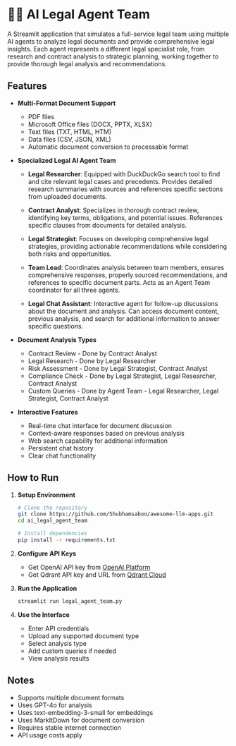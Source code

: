 # 👨‍⚖️ AI Legal Agent Team

A Streamlit application that simulates a full-service legal team using multiple AI agents to analyze legal documents and provide comprehensive legal insights. Each agent represents a different legal specialist role, from research and contract analysis to strategic planning, working together to provide thorough legal analysis and recommendations.

## Features

- **Multi-Format Document Support**
  - PDF files
  - Microsoft Office files (DOCX, PPTX, XLSX)
  - Text files (TXT, HTML, HTM)
  - Data files (CSV, JSON, XML)
  - Automatic document conversion to processable format

- **Specialized Legal AI Agent Team**
  - **Legal Researcher**: Equipped with DuckDuckGo search tool to find and cite relevant legal cases and precedents. Provides detailed research summaries with sources and references specific sections from uploaded documents.
  
  - **Contract Analyst**: Specializes in thorough contract review, identifying key terms, obligations, and potential issues. References specific clauses from documents for detailed analysis.
  
  - **Legal Strategist**: Focuses on developing comprehensive legal strategies, providing actionable recommendations while considering both risks and opportunities.
  
  - **Team Lead**: Coordinates analysis between team members, ensures comprehensive responses, properly sourced recommendations, and references to specific document parts. Acts as an Agent Team coordinator for all three agents.
  
  - **Legal Chat Assistant**: Interactive agent for follow-up discussions about the document and analysis. Can access document content, previous analysis, and search for additional information to answer specific questions.

- **Document Analysis Types**
  - Contract Review - Done by Contract Analyst
  - Legal Research - Done by Legal Researcher
  - Risk Assessment - Done by Legal Strategist, Contract Analyst
  - Compliance Check - Done by Legal Strategist, Legal Researcher, Contract Analyst
  - Custom Queries - Done by Agent Team - Legal Researcher, Legal Strategist, Contract Analyst

- **Interactive Features**
  - Real-time chat interface for document discussion
  - Context-aware responses based on previous analysis
  - Web search capability for additional information
  - Persistent chat history
  - Clear chat functionality

## How to Run

1. **Setup Environment**
   ```bash
   # Clone the repository
   git clone https://github.com/Shubhamsaboo/awesome-llm-apps.git
   cd ai_legal_agent_team
   
   # Install dependencies
   pip install -r requirements.txt
   ```

2. **Configure API Keys**
   - Get OpenAI API key from [OpenAI Platform](https://platform.openai.com)
   - Get Qdrant API key and URL from [Qdrant Cloud](https://cloud.qdrant.io)

3. **Run the Application**
   ```bash
   streamlit run legal_agent_team.py
   ```
4. **Use the Interface**
   - Enter API credentials
   - Upload any supported document type
   - Select analysis type
   - Add custom queries if needed
   - View analysis results

## Notes

- Supports multiple document formats
- Uses GPT-4o for analysis
- Uses text-embedding-3-small for embeddings
- Uses MarkItDown for document conversion
- Requires stable internet connection
- API usage costs apply